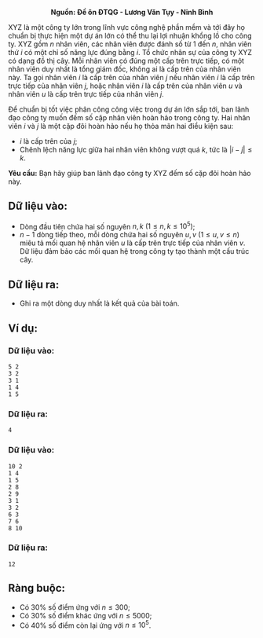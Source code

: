 **<center>Nguồn: Đề ôn ĐTQG - Lương Văn Tụy - Ninh Bình</center>**

XYZ là một công ty lớn trong lĩnh vực công nghệ phần mềm và tới đây họ chuẩn bị thực hiện một dự án lớn có thể thu lại lợi nhuận khổng lồ cho công ty. XYZ gồm $n$ nhân viên, các nhân viên được đánh số từ $1$ đến $n$, nhân viên thứ $i$ có một chỉ số năng lực đúng bằng $i$. Tổ chức nhân sự của công ty XYZ có dạng đồ thị cây. Mỗi nhân viên có đúng một cấp trên trực tiếp, có một nhân viên duy nhất là tổng giám đốc, không ai là cấp trên của nhân viên này. Ta gọi nhân viên $i$ là cấp trên của nhân viên $j$ nếu nhân viên $i$ là cấp trên trực tiếp của nhân viên $j$, hoặc nhân viên $i$ là cấp trên của nhân viên $u$ và nhân viên $u$ là cấp trên trực tiếp của nhân viên $j$.

Để chuẩn bị tốt việc phân công công việc trong dự án lớn sắp tới, ban lãnh đạo công ty muốn đếm số cặp nhân viên hoàn hảo trong công ty. Hai nhân viên $i$ và $j$ là một cặp đôi hoàn hảo nếu họ thỏa mãn hai điều kiện sau:
- $i$ là cấp trên của $j$;
- Chênh lệch năng lực giữa hai nhân viên không vượt quá $k$, tức là $|i-j|≤k$.

**Yêu cầu:** Bạn hãy giúp ban lãnh đạo công ty XYZ đếm số cặp đôi hoàn hảo này.

## Dữ liệu vào:
- Dòng đầu tiên chứa hai số nguyên $n,k\ (1 ≤  n, k ≤  10^5)$;
- $n-1$ dòng tiếp theo, mỗi dòng chứa hai số nguyên $u, v\ (1 ≤  u, v ≤ n)$ miêu tả mối quan hệ nhân viên $u$ là cấp trên trực tiếp của nhân viên $v$. Dữ liệu đảm bảo các mối quan hệ trong công ty tạo thành một cấu trúc cây.

## Dữ liệu ra:
- Ghi ra một dòng duy nhất là kết quả của bài toán.

## Ví dụ:
### Dữ liệu vào:
```
5 2
3 2
3 1
1 4
1 5
```

### Dữ liệu ra:
```
4
```

### Dữ liệu vào:
```
10 2
1 4
1 5
2 8
2 9
3 1
3 2
6 3
7 6
8 10
```

### Dữ liệu ra:
```
12
```

## Ràng buộc:
- Có $30\%$ số điểm ứng với $n ≤ 300$;
- Có $30\%$ số điểm khác ứng với $n ≤ 5000$;
- Có $40\%$ số điểm còn lại ứng với $n ≤ 10^5$.